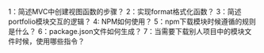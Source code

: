 1：简述MVC中创建视图函数的步骤？
2：实现format格式化函数？
3：简述portfolio模块交互的逻辑？
4: NPM如何使用？
5：npm下载模块时候遵循的规则是什么？
6：package.json文件如何生成？
7：当需要下载别人项目中的模块文件时候，使用哪些指令？
